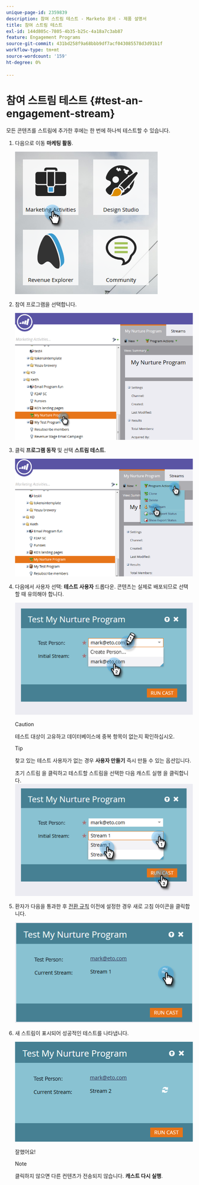 ```yaml
---
unique-page-id: 2359839
description: 참여 스트림 테스트 - Marketo 문서 - 제품 설명서
title: 참여 스트림 테스트
exl-id: 144d805c-7805-4b35-b25c-4a18a7c3ab87
feature: Engagement Programs
source-git-commit: 431bd258f9a68bbb9df7acf043085578d3d91b1f
workflow-type: tm+mt
source-wordcount: '159'
ht-degree: 0%

---
```


# 참여 스트림 테스트 {#test-an-engagement-stream}

모든 콘텐츠를 스트림에 추가한 후에는 한 번에 하나씩 테스트할 수 있습니다.

1. 다음으로 이동 **마케팅 활동**.

   ![](assets/one.png)

1. 참여 프로그램을 선택합니다.

   ![](assets/two.png)

1. 클릭 **프로그램 동작** 및 선택 **스트림 테스트**.

   ![](assets/three.png)

1. 다음에서 사용자 선택: **테스트 사용자** 드롭다운. 콘텐츠는 실제로 배포되므로 선택할 때 유의해야 합니다.

   ![](assets/four-rubix.png)

   >[!CAUTION]
   >
   >테스트 대상이 고유하고 데이터베이스에 중복 항목이 없는지 확인하십시오.

   >[!TIP]
   >
   >찾고 있는 테스트 사용자가 없는 경우 **사용자 만들기** 즉시 만들 수 있는 옵션입니다.

   초기 스트림 을 클릭하고 테스트할 스트림을 선택한 다음 캐스트 실행 을 클릭합니다.
   ![](assets/five-rubiks.png)

1. 환자가 다음을 통과한 후 [전환 규칙](/help/marketo/product-docs/email-marketing/drip-nurturing/engagement-program-streams/transition-people-between-engagement-streams.md) 이전에 설정한 경우 새로 고침 아이콘을 클릭합니다.

   ![](assets/six-rubiks.png)

1. 새 스트림이 표시되어 성공적인 테스트를 나타냅니다.

   ![](assets/seven-rubiks.png)

   잘했어요!

   >[!NOTE]
   >
   >클릭하지 않으면 다른 컨텐츠가 전송되지 않습니다. **캐스트 다시 실행**.

